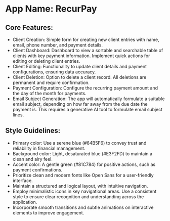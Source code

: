 # **App Name**: RecurPay

## Core Features:

- Client Creation: Simple form for creating new client entries with name, email, phone number, and payment details.
- Client Dashboard: Dashboard to view a sortable and searchable table of clients with key payment information. Implement quick actions for editing or deleting client entries.
- Client Editing: Functionality to update client details and payment configurations, ensuring data accuracy.
- Client Deletion: Option to delete a client record. All deletions are permanent and require confirmation.
- Payment Configuration: Configure the recurring payment amount and the day of the month for payments.
- Email Subject Generation: The app will automatically formulate a suitable email subject, depending on how far away from the due date the payment is. This requires a generative AI tool to formulate email subject lines.

## Style Guidelines:

- Primary color: Use a serene blue (#64B5F6) to convey trust and reliability in financial management.
- Background color: Light, desaturated blue (#E3F2FD) to maintain a clean and airy feel.
- Accent color: A gentle green (#81C784) for positive actions, such as payment confirmations.
- Prioritize clean and modern fonts like Open Sans for a user-friendly interface.
- Maintain a structured and logical layout, with intuitive navigation.
- Employ minimalistic icons in key navigational areas. Use a consistent style to ensure clear recognition and understanding across the application.
- Incorporate smooth transitions and subtle animations on interactive elements to improve engagement.